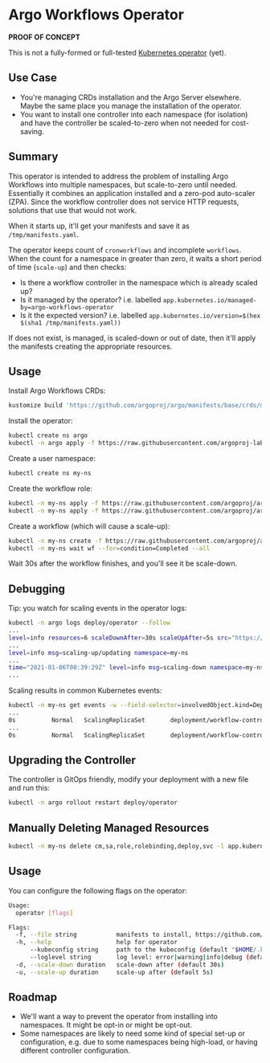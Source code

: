 # Argo Workflows Operator

**PROOF OF CONCEPT**

This is not a fully-formed or full-tested [Kubernetes operator](https://kubernetes.io/docs/concepts/extend-kubernetes/operator/) (yet).

## Use Case

* You're managing CRDs installation and the Argo Server elsewhere. Maybe the same place you manage the installation of the operator.
* You want to install one controller into each namespace (for isolation) and have the controller be scaled-to-zero when not needed for cost-saving.

## Summary

This operator is intended to address the problem of installing Argo Workflows into multiple namespaces, but scale-to-zero until needed. Essentially it combines an application installed and a zero-pod auto-scaler (ZPA). Since the workflow controller does not service HTTP requests, solutions that use that would not work.

When it starts up, it'll get your manifests and save it as `/tmp/manifests.yaml`. 

The operator keeps count of `cronworkflows` and incomplete `workflows`. When the count for a namespace in greater than zero, it waits a short period of time (`scale-up`) and then checks:

* Is there a workflow controller in the namespace which is already scaled up?
* Is it managed by the operator? i.e. labelled `app.kubernetes.io/managed-by=argo-workflows-operator`
* Is it the expected version? i.e. labelled `app.kubernetes.io/version=$(hex $(sha1 /tmp/manifests.yaml))`

If does not exist, is managed, is scaled-down or out of date, then it'll apply the manifests creating the appropriate resources.

## Usage

Install Argo Workflows CRDs:

```bash
kustomize build 'https://github.com/argoproj/argo/manifests/base/crds/minimal?ref=stable' | kubectl apply -f -
```

Install the operator:

```bash
kubectl create ns argo
kubectl -n argo apply -f https://raw.githubusercontent.com/argoproj-labs/argo-workflows-operator/master/manifests/install.yaml
```

Create a user namespace:

```bash
kubectl create ns my-ns
```

Create the workflow role:

```bash
kubectl -n my-ns apply -f https://raw.githubusercontent.com/argoproj/argo/stable/manifests/quick-start/base/workflow-role.yaml
kubectl -n my-ns apply -f https://raw.githubusercontent.com/argoproj/argo/stable/manifests/quick-start/base/workflow-default-rolebinding.yaml
```

Create a workflow (which will cause a scale-up):

```bash
kubectl -n my-ns create -f https://raw.githubusercontent.com/argoproj/argo/master/examples/hello-world.yaml
kubectl -n my-ns wait wf --for=condition=Completed --all
```

Wait 30s after the workflow finishes, and you'll see it be scale-down.

## Debugging

Tip: you watch for scaling events in the operator logs:

```bash
kubectl -n argo logs deploy/operator --follow
...
level=info resources=6 scaleDownAfter=30s scaleUpAfter=5s src="https://raw.githubusercontent.com/argoproj-labs/argo-workflows-operator/master/manifests/namespace-controller-only.yaml" version=346705e749ae8df5686f6fdd5c73ac7ec04963f0
...
level=info msg=scaling-up/updating namespace=my-ns
...
time="2021-01-06T00:39:29Z" level=info msg=scaling-down namespace=my-ns
...

```

Scaling results in common Kubernetes events:

```bash
kubectl -n my-ns get events -w --field-selector=involvedObject.kind=Deployment,involvedObject.name=workflow-controller 
...
0s          Normal   ScalingReplicaSet       deployment/workflow-controller              Scaled up replica set workflow-controller-6cc76c86f4 to 1
...
0s          Normal   ScalingReplicaSet       deployment/workflow-controller              Scaled down replica set workflow-controller-6cc76c86f4 to 0
```

## Upgrading the Controller

The controller is GitOps friendly, modify your deployment with a new file and run this:

```bash
kubectl -n argo rollout restart deploy/operator
```

## Manually Deleting Managed Resources

```bash
kubectl -n my-ns delete cm,sa,role,rolebinding,deploy,svc -l app.kubernetes.io/managed-by=argo-workflows-operator
````

## Usage

You can configure the following flags on the operator:

```bash
Usage:
  operator [flags]

Flags:
  -f, --file string           manifests to install, https://github.com/hashicorp/go-getter (default "git::https://github.com/argoproj-labs/argo-workflows-operator.git//manifests/namespace-controller-only.yaml")
  -h, --help                  help for operator
      --kubeconfig string     path to the kubeconfig (default "$HOME/.kube/config")
      --loglevel string       log level: error|warning|info|debug (default "info")
  -d, --scale-down duration   scale-down after (default 30s)
  -u, --scale-up duration     scale-up after (default 5s)
```

## Roadmap

* We'll want a way to prevent the operator from installing into namespaces. It might be opt-in or might be opt-out.
* Some namespaces are likely to need some kind of special set-up or configuration, e.g. due to some namespaces being high-load, or having different controller configuration.
